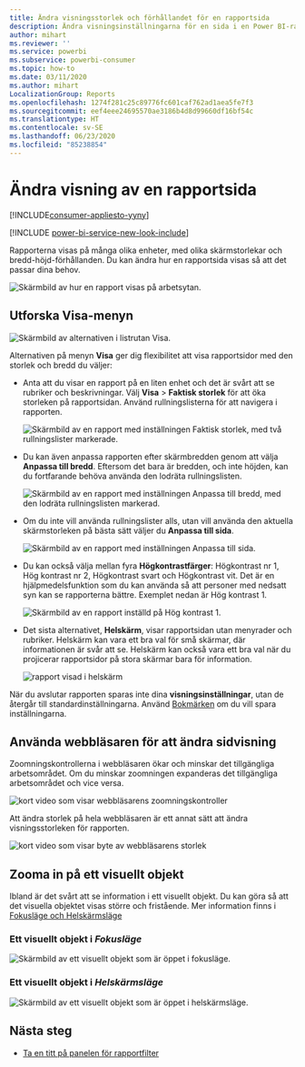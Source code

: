 ```yaml
---
title: Ändra visningsstorlek och förhållandet för en rapportsida
description: Ändra visningsinställningarna för en sida i en Power BI-rapport
author: mihart
ms.reviewer: ''
ms.service: powerbi
ms.subservice: powerbi-consumer
ms.topic: how-to
ms.date: 03/11/2020
ms.author: mihart
LocalizationGroup: Reports
ms.openlocfilehash: 1274f281c25c89776fc601caf762ad1aea5fe7f3
ms.sourcegitcommit: eef4eee24695570ae3186b4d8d99660df16bf54c
ms.translationtype: HT
ms.contentlocale: sv-SE
ms.lasthandoff: 06/23/2020
ms.locfileid: "85238854"
---
```

# <a name="change-the-display-of-a-report-page"></a>Ändra visning av en rapportsida

[!INCLUDE[consumer-appliesto-yyny](../includes/consumer-appliesto-yyny.md)]

[!INCLUDE [power-bi-service-new-look-include](../includes/power-bi-service-new-look-include.md)]

Rapporterna visas på många olika enheter, med olika skärmstorlekar och bredd-höjd-förhållanden. Du kan ändra hur en rapportsida visas så att det passar dina behov.

![Skärmbild av hur en rapport visas på arbetsytan.](media/end-user-report-view/power-bi-canvas.png)

## <a name="explore-the-view-menu"></a>Utforska Visa-menyn

![Skärmbild av alternativen i listrutan Visa.](media/end-user-report-view/power-bi-viewmenu.png)


Alternativen på menyn **Visa** ger dig flexibilitet att visa rapportsidor med den storlek och bredd du väljer:

- Anta att du visar en rapport på en liten enhet och det är svårt att se rubriker och beskrivningar.  Välj **Visa** > **Faktisk storlek** för att öka storleken på rapportsidan. Använd rullningslisterna för att navigera i rapporten.

    ![Skärmbild av en rapport med inställningen Faktisk storlek, med två rullningslister markerade.](media/end-user-report-view/power-bi-view-actual.png)

- Du kan även anpassa rapporten efter skärmbredden genom att välja **Anpassa till bredd**. Eftersom det bara är bredden, och inte höjden, kan du fortfarande behöva använda den lodräta rullningslisten.

  ![Skärmbild av en rapport med inställningen Anpassa till bredd, med den lodräta rullningslisten markerad.](media/end-user-report-view/power-bi-view-width.png)

- Om du inte vill använda rullningslister alls, utan vill använda den aktuella skärmstorleken på bästa sätt väljer du **Anpassa till sida**.

   ![Skärmbild av en rapport med inställningen Anpassa till sida.](media/end-user-report-view/power-bi-view-fit.png)

- Du kan också välja mellan fyra **Högkontrastfärger**: Högkontrast nr 1, Hög kontrast nr 2, Högkontrast svart och Högkontrast vit. Det är en hjälpmedelsfunktion som du kan använda så att personer med nedsatt syn kan se rapporterna bättre. Exemplet nedan är Hög kontrast 1. 

    ![Skärmbild av en rapport inställd på Hög kontrast 1.](media/end-user-report-view/power-bi-contrast1.png)

- Det sista alternativet, **Helskärm**, visar rapportsidan utan menyrader och rubriker. Helskärm kan vara ett bra val för små skärmar, där informationen är svår att se.  Helskärm kan också vara ett bra val när du projicerar rapportsidor på stora skärmar bara för information.  

    ![rapport visad i helskärm](media/end-user-report-view/power-bi-full-screen.png)

När du avslutar rapporten sparas inte dina **visningsinställningar**, utan de återgår till standardinställningarna. Använd [Bokmärken](end-user-bookmarks.md) om du vill spara inställningarna.

## <a name="use-your-browser-to-change-page-display"></a>Använda webbläsaren för att ändra sidvisning

Zoomningskontrollerna i webbläsaren ökar och minskar det tillgängliga arbetsområdet. Om du minskar zoomningen expanderas det tillgängliga arbetsområdet och vice versa. 

![kort video som visar webbläsarens zoomningskontroller](media/end-user-report-view/power-bi-zoom.png)

Att ändra storlek på hela webbläsaren är ett annat sätt att ändra visningsstorleken för rapporten. 

![kort video som visar byte av webbläsarens storlek](media/end-user-report-view/power-bi-resize-browser.gif)

## <a name="zoom-in-on-a-visual"></a>Zooma in på ett visuellt objekt
Ibland är det svårt att se information i ett visuellt objekt. Du kan göra så att det visuella objektet visas större och fristående. Mer information finns i [Fokusläge och Helskärmsläge](end-user-focus.md)

### <a name="a-visual-in-focus-mode"></a>Ett visuellt objekt i *Fokusläge*

![Skärmbild av ett visuellt objekt som är öppet i fokusläge.](media/end-user-report-view/power-bi-focus.png)

### <a name="a-visual-in-full-screen-mode"></a>Ett visuellt objekt i *Helskärmsläge*
![Skärmbild av ett visuellt objekt som är öppet i helskärmsläge.](media/end-user-report-view/power-bi-full-screen.png)

## <a name="next-steps"></a>Nästa steg

* [Ta en titt på panelen för rapportfilter](end-user-report-filter.md)